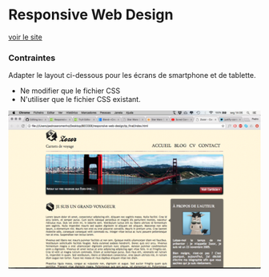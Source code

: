 # Responsive Web Design

[voir le site](https://pedroseromenho.github.io/responsive-web-design/tp_final/)

### Contraintes

Adapter le layout ci-dessous pour les écrans de smartphone et de tablette.

- Ne modifier que le fichier CSS 
- N'utiliser que le fichier CSS existant.

![layout](layout.png)
